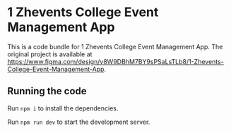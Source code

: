 
  # 1 Zhevents College Event Management App

  This is a code bundle for 1 Zhevents College Event Management App. The original project is available at https://www.figma.com/design/v8W9DBhM7BY9sPSaLsTLb8/1-Zhevents-College-Event-Management-App.

  ## Running the code

  Run `npm i` to install the dependencies.

  Run `npm run dev` to start the development server.
  